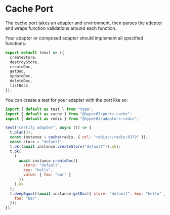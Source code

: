 # Cache Port

The cache port takes an adapter and environment, then parses the adapter and wraps function validations around each function.

Your adapter or composed adapter should implement all specified functions:

```js
export default (env) => ({
  createStore,
  destroyStore,
  createDoc,
  getDoc,
  updateDoc,
  deleteDoc,
  listDocs,
});
```

You can create a test for your adapter with the port like so:

```js
import { default as test } from "tape";
import { default as cache } from "@hyper63/ports-cache";
import { default as redis } from "@hyper63/adapters-redis";

test("certify adapter", async (t) => {
  t.plan(3);
  const instance = cache(redis, { url: "redis://redis:6379" });
  const store = "default";
  t.ok((await instance.createStore("default")).ok);
  t.ok(
    (
      await instance.createDoc({
        store: "default",
        key: "hello",
        value: { foo: "bar" },
      })
    ).ok
  );
  t.deepEqual((await instance.getDoc({ store: "default", key: "hello" })).doc, {
    foo: "bar",
  });
});
```
